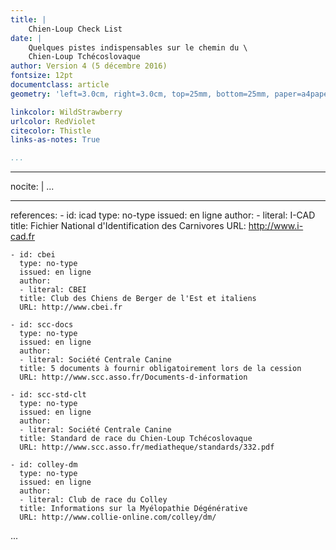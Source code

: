 ```yaml
---
title: |
    Chien-Loup Check List
date: |
    Quelques pistes indispensables sur le chemin du \
    Chien-Loup Tchécoslovaque
author: Version 4 (5 décembre 2016)
fontsize: 12pt
documentclass: article
geometry: 'left=3.0cm, right=3.0cm, top=25mm, bottom=25mm, paper=a4paper'

linkcolor: WildStrawberry
urlcolor: RedViolet
citecolor: Thistle
links-as-notes: True

...
```


<!--toc generated here-->
<!--lot generated here-->
<!--lof generated here-->
<!--\newpage-->

---
nocite: |
    <!--@icad @cbei @scc-docs @scc-std-clt @colley-dm-->
...

---
references:
    - id: icad
      type: no-type
      issued: en ligne
      author:
      - literal: I-CAD
      title: Fichier National d'Identification des Carnivores
      URL: http://www.i-cad.fr

    - id: cbei
      type: no-type
      issued: en ligne
      author:
      - literal: CBEI
      title: Club des Chiens de Berger de l'Est et italiens
      URL: http://www.cbei.fr

    - id: scc-docs
      type: no-type
      issued: en ligne
      author:
      - literal: Société Centrale Canine
      title: 5 documents à fournir obligatoirement lors de la cession
      URL: http://www.scc.asso.fr/Documents-d-information

    - id: scc-std-clt
      type: no-type
      issued: en ligne
      author:
      - literal: Société Centrale Canine
      title: Standard de race du Chien-Loup Tchécoslovaque
      URL: http://www.scc.asso.fr/mediatheque/standards/332.pdf

    - id: colley-dm
      type: no-type
      issued: en ligne
      author:
      - literal: Club de race du Colley
      title: Informations sur la Myélopathie Dégénérative
      URL: http://www.collie-online.com/colley/dm/
...
